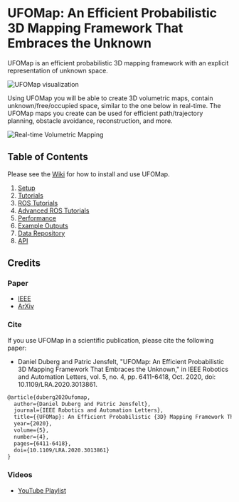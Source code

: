 # UFOMap: An Efficient Probabilistic 3D Mapping Framework That Embraces the Unknown

UFOMap is an efficient probabilistic 3D mapping framework with an explicit representation of unknown space.

![UFOMap visualization](https://user-images.githubusercontent.com/6604166/111369561-7bcabd00-8697-11eb-8145-1409ef9709a0.png)

Using UFOMap you will be able to create 3D volumetric maps, contain unknown/free/occupied space, similar to the one below in real-time. The UFOMap maps you create can be used for efficient path/trajectory planning, obstacle avoidance, reconstruction, and more.

![Real-time Volumetric Mapping](https://user-images.githubusercontent.com/6604166/111332481-1fa17200-8672-11eb-8e02-62d399867fa5.png)

## Table of Contents
Please see the [Wiki](https://github.com/UnknownFreeOccupied/ufomap/wiki) for how to install and use UFOMap.
1. [Setup](https://github.com/UnknownFreeOccupied/ufomap/wiki/Tutorials)
2. [Tutorials](https://github.com/UnknownFreeOccupied/ufomap/wiki/Setup)
3. [ROS Tutorials](https://github.com/UnknownFreeOccupied/ufomap/wiki/ROS-Tutorials)
4. [Advanced ROS Tutorials](https://github.com/UnknownFreeOccupied/ufomap/wiki/Advanced-ROS-Tutorials)
5. [Performance](https://github.com/UnknownFreeOccupied/ufomap/wiki/Performance)
6. [Example Outputs](https://github.com/UnknownFreeOccupied/ufomap/wiki/Example-Outputs)
7. [Data Repository](https://github.com/UnknownFreeOccupied/ufomap/wiki/Data-Repository)
8. [API](https://github.com/UnknownFreeOccupied/ufomap/wiki/API)

## Credits
### Paper
* [IEEE](https://ieeexplore.ieee.org/abstract/document/9158399)
* [ArXiv](https://arxiv.org/abs/2003.04749)
### Cite
If you use UFOMap in a scientific publication, please cite the following paper:
* Daniel Duberg and Patric Jensfelt, "UFOMap: An Efficient Probabilistic 3D Mapping Framework That Embraces the Unknown," in IEEE Robotics and Automation Letters, vol. 5, no. 4, pp. 6411-6418, Oct. 2020, doi: 10.1109/LRA.2020.3013861.
```latex
@article{duberg2020ufomap,
  author={Daniel Duberg and Patric Jensfelt},
  journal={IEEE Robotics and Automation Letters}, 
  title={{UFOMap}: An Efficient Probabilistic {3D} Mapping Framework That Embraces the Unknown}, 
  year={2020},
  volume={5},
  number={4},
  pages={6411-6418},
  doi={10.1109/LRA.2020.3013861}
}
```
### Videos
* [YouTube Playlist](https://youtube.com/playlist?list=PLoZnKRp2UVom4bv2fUVXgI5VCbuTrfrU3)
